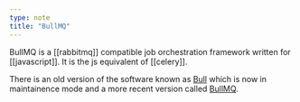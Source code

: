 ```yaml
---
type: note
title: "BullMQ"
---
```


BullMQ is a [[rabbitmq]] compatible job orchestration framework written for [[javascript]]. It is the js equivalent of [[celery]].

There is an old version of the software known as [Bull](https://github.com/OptimalBits/bull) which is now in maintainence mode and a more recent version called [BullMQ](https://github.com/taskforcesh/bullmq).
